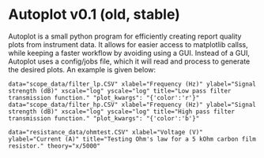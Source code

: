 Autoplot v0.1 (old, stable)
========
Autoplot is a small python program for efficiently creating report quality plots from instrument data. It allows for easier access to matplotlib callss, while keeping a faster workflow by avoiding using a GUI. Instead of a GUI, Autoplot uses a config/jobs file, which it will read and process to generate the desired plots. An example is given below:

    data="scope_data/filter_lp.CSV" xlabel="Frequency (Hz)" ylabel="Signal strength (dB)" xscale="log" yscale="log" title="Low pass filter transmission function." "plot_kwargs": "{'color':'r'}"
    data="scope_data/filter_hp.CSV" xlabel="Frequency (Hz)" ylabel="Signal strength (dB)" xscale="log" yscale="log" title="High pass filter transmission function." "plot_kwargs": "{'color':'b'}"
    
    data="resistance_data/ohmtest.CSV" xlabel="Voltage (V)" ylabel="Current (A)" title="Testing Ohm's law for a 5 kOhm carbon film resistor." theory="x/5000"
    

